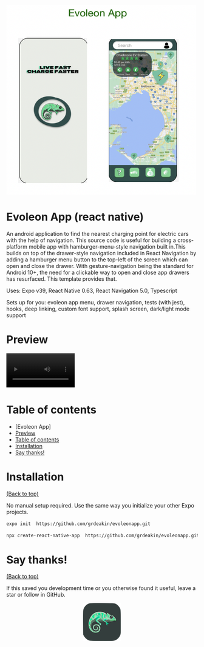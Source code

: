 <!--- Add banner here --->

<img src="screens/evoleon app.png" width="500" height="500" >

# Evoleon App (react native)

<!-- Add buttons here -->
<!-- ![Github last commit](https://img.shields.io/github/last-commit/kathawala/expo-hamburger-menu-template)
![Github repo size](https://img.shields.io/github/repo-size/kathawala/expo-hamburger-menu-template) -->


<!-- Describe your project in brief -->

An android application to find the nearest charging point for electric cars with the help of navigation. This source code is useful for building a cross-platform mobile app with hamburger-menu-style navigation built in.This builds on top of the drawer-style navigation included in React Navigation by adding a hamburger menu button to the top-left of the screen which can open and close the drawer.
With gesture-navigation being the standard for Android 10+, the need for a clickable way to open and close app drawers has resurfaced.
This template provides that.

Uses: Expo v39, React Native 0.63, React Navigation 5.0, Typescript

Sets up for you: evoleon app menu, drawer navigation, tests (with jest), hooks, deep linking, custom font support, splash screen, dark/light mode support

# Preview

<!-- Add a demo for your project -->

<!-- ![Demo GIF](https://user-images.githubusercontent.com/103167070/192455518-93640be9-7136-4de2-8cb1-47cd96a8e8d7.mp4) -->
<video src='https://user-images.githubusercontent.com/103167070/192455518-93640be9-7136-4de2-8cb1-47cd96a8e8d7.mp4' width=180 />)
# Table of contents

- [Evoleon App]
- [Preview](#preview)
- [Table of contents](#table-of-contents)
- [Installation](#installation)
- [Say thanks!](#say-thanks)
  

# Installation
[(Back to top)](#table-of-contents)

No manual setup required. Use the same way you initialize your other Expo projects.

```bash
expo init  https://github.com/grdeakin/evoleonapp.git
```

```bash
npx create-react-native-app  https://github.com/grdeakin/evoleonapp.git
```


 # Say thanks!
[(Back to top)](#table-of-contents)

If this saved you development time or you otherwise found it useful, leave a star or follow in GitHub.


<p align="center">
<img src="screens/EvoleonFinal.png" text-align="center" width="100" height="100" >
</p>
